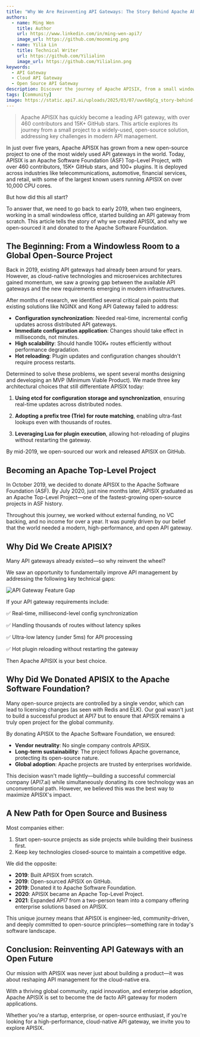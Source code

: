 ```yaml
---
title: "Why We Are Reinventing API Gateways: The Story Behind Apache APISIX"
authors:
  - name: Ming Wen
    title: Author
    url: https://www.linkedin.com/in/ming-wen-api7/
    image_url: https://github.com/moonming.png
  - name: Yilia Lin
    title: Technical Writer
    url: https://github.com/Yilialinn
    image_url: https://github.com/Yilialinn.png
keywords:
  - API Gateway
  - Cloud API Gateway
  - Open Source API Gateway
description: Discover the journey of Apache APISIX, from a small windowless office to a global open-source success. Learn why we created APISIX, its rapid growth, and how it addresses modern API gateway needs.
tags: [Community]
image: https://static.api7.ai/uploads/2025/03/07/uwv68gCg_story-behind-apache-pisix.webp
---
```


<head>
  <link rel="canonical" href="https://www.linkedin.com/pulse/why-we-reinventing-api-gateways-story-behind-apache-apisix-ming-wen-h3yqc/" />
</head>

>Apache APISIX has quickly become a leading API gateway, with over 460 contributors and 15K+ GitHub stars. This article explores its journey from a small project to a widely-used, open-source solution, addressing key challenges in modern API management.

<!--truncate-->

In just over five years, Apache APISIX has grown from a new open-source project to one of the most widely used API gateways in the world. Today, APISIX is an Apache Software Foundation (ASF) Top-Level Project, with over 460 contributors, 15K+ GitHub stars, and 100+ plugins. It is deployed across industries like telecommunications, automotive, financial services, and retail, with some of the largest known users running APISIX on over 10,000 CPU cores.

But how did this all start?

To answer that, we need to go back to early 2019, when two engineers, working in a small windowless office, started building an API gateway from scratch. This article tells the story of why we created APISIX, and why we open-sourced it and donated to the Apache Software Foundation.

## The Beginning: From a Windowless Room to a Global Open-Source Project

Back in 2019, existing API gateways had already been around for years. However, as cloud-native technologies and microservices architectures gained momentum, we saw a growing gap between the available API gateways and the new requirements emerging in modern infrastructures.

After months of research, we identified several critical pain points that existing solutions like NGINX and Kong API Gateway failed to address:

- **Configuration synchronization**: Needed real-time, incremental config updates across distributed API gateways.
- **Immediate configuration application**: Changes should take effect in milliseconds, not minutes.
- **High scalability**: Should handle 100K+ routes efficiently without performance degradation.
- **Hot reloading**: Plugin updates and configuration changes shouldn't require process restarts.

Determined to solve these problems, we spent several months designing and developing an MVP (Minimum Viable Product). We made three key architectural choices that still differentiate APISIX today:

1. **Using etcd for configuration storage and synchronization**, ensuring real-time updates across distributed nodes.

2. **Adopting a prefix tree (Trie) for route matching**, enabling ultra-fast lookups even with thousands of routes.

3. **Leveraging Lua for plugin execution**, allowing hot-reloading of plugins without restarting the gateway.

By mid-2019, we open-sourced our work and released APISIX on GitHub.

## Becoming an Apache Top-Level Project

In October 2019, we decided to donate APISIX to the Apache Software Foundation (ASF). By July 2020, just nine months later, APISIX graduated as an Apache Top-Level Project—one of the fastest-growing open-source projects in ASF history.

Throughout this journey, we worked without external funding, no VC backing, and no income for over a year. It was purely driven by our belief that the world needed a modern, high-performance, and open API gateway.

## Why Did We Create APISIX?

Many API gateways already existed—so why reinvent the wheel?

We saw an opportunity to fundamentally improve API management by addressing the following key technical gaps:

![API Gateway Feature Gap](https://static.api7.ai/uploads/2025/02/21/1rsgP5ka_api-gateway-feature-gap.jpeg)

If your API gateway requirements include:

✅ Real-time, millisecond-level config synchronization

✅ Handling thousands of routes without latency spikes

✅ Ultra-low latency (under 5ms) for API processing

✅ Hot plugin reloading without restarting the gateway

Then Apache APISIX is your best choice.

## Why Did We Donated APISIX to the Apache Software Foundation?

Many open-source projects are controlled by a single vendor, which can lead to licensing changes (as seen with Redis and ELK). Our goal wasn't just to build a successful product at API7 but to ensure that APISIX remains a truly open project for the global community.

By donating APISIX to the Apache Software Foundation, we ensured:

- **Vendor neutrality**: No single company controls APISIX.
- **Long-term sustainability**: The project follows Apache governance, protecting its open-source nature.
- **Global adoption**: Apache projects are trusted by enterprises worldwide.

This decision wasn't made lightly—building a successful commercial company (API7.ai) while simultaneously donating its core technology was an unconventional path. However, we believed this was the best way to maximize APISIX's impact.

## A New Path for Open Source and Business

Most companies either:

1. Start open-source projects as side projects while building their business first.
2. Keep key technologies closed-source to maintain a competitive edge.

We did the opposite:

- **2019**: Built APISIX from scratch.
- **2019**: Open-sourced APISIX on GitHub.
- **2019**: Donated it to Apache Software Foundation.
- **2020**: APISIX became an Apache Top-Level Project.
- **2021**: Expanded API7 from a two-person team into a company offering enterprise solutions based on APISIX.

This unique journey means that APISIX is engineer-led, community-driven, and deeply committed to open-source principles—something rare in today's software landscape.

## Conclusion: Reinventing API Gateways with an Open Future

Our mission with APISIX was never just about building a product—it was about reshaping API management for the cloud-native era.

With a thriving global community, rapid innovation, and enterprise adoption, Apache APISIX is set to become the de facto API gateway for modern applications.

Whether you're a startup, enterprise, or open-source enthusiast, if you're looking for a high-performance, cloud-native API gateway, we invite you to explore APISIX.
